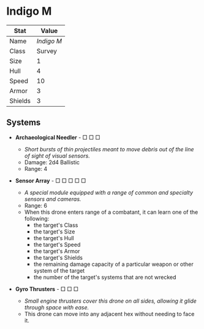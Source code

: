 # Indigo M

| Stat    | Value      |
| ------- | ---------- |
| Name    | *Indigo M* |
| Class   | Survey	   |
| Size    | 1          |
| Hull    | 4          |
| Speed   | 10         |
| Armor   | 3          |
| Shields | 3          |

## Systems

- **Archaeological Needler** - □ □ □
	- *Short bursts of thin projectiles meant to move debris out of the line of sight of visual sensors.*
	- Damage: 2d4 Ballistic
	- Range: 4

- **Sensor Array** - □ □ □ □ □
	- *A special module equipped with a range of common and specialty sensors and cameras.*
	- Range: 6
	- When this drone enters range of a combatant, it can learn one of the following:
		- the target's Class
		- the target's Size
		- the target's Hull
		- the target's Speed
		- the target's Armor
		- the target's Shields
		- the remaining damage capacity of a particular weapon or other system of the target
		- the number of the target's systems that are not wrecked

- **Gyro Thrusters** - □ □ □
	- *Small engine thrusters cover this drone on all sides, allowing it glide through space with ease.*
	- This drone can move into any adjacent hex without needing to face it.
